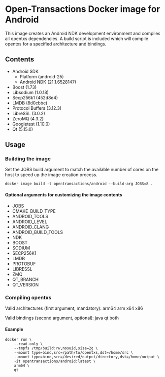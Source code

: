 # Open-Transactions Docker image for Android

This image creates an Android NDK development environment and compiles all opentxs dependencies. A build script is included which will compile opentxs for a specified architecture and bindings.

## Contents

* Android SDK
  * Platform (android-25)
  * Android NDK (21.1.6528147)
* Boost (1.73)
* Libsodium (1.0.18)
* Secp256k1 (452d8e4)
* LMDB (8d0cbbc)
* Protocol Buffers (3.12.3)
* LibreSSL (3.0.2)
* ZeroMQ (4.3.2)
* Googletest (1.10.0)
* Qt (5.15.0)

## Usage

### Building the image

Set the JOBS build argument to match the available number of cores on the host to speed up the image creation process.

```
docker image build -t opentransactions/android --build-arg JOBS=8 .
```

#### Optional arguments for customizing the image contents

* JOBS
* CMAKE_BUILD_TYPE
* ANDROID_TOOLS
* ANDROID_LEVEL
* ANDROID_CLANG
* ANDROID_BUILD_TOOLS
* NDK
* BOOST
* SODIUM
* SECP256K1
* LMDB
* PROTOBUF
* LIBRESSL
* ZMQ
* QT_BRANCH
* QT_VERSION

### Compiling opentxs

Valid architectures (first argument, mandatory): arm64 arm x64 x86

Valid bindings (second argument, optional): java qt both


#### Example

```
docker run \
    --read-only \
    --tmpfs /tmp/build:rw,nosuid,size=2g \
    --mount type=bind,src=/path/to/opentxs,dst=/home/src \
    --mount type=bind,src=/desired/output/directory,dst=/home/output \
    -it opentransactions/android:latest \
    arm64 \
    qt
```
